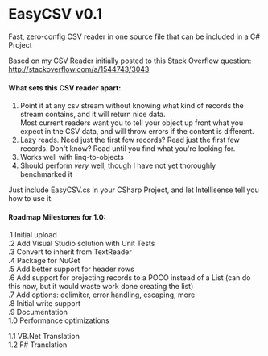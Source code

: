 EasyCSV v0.1
=======

Fast, zero-config CSV reader in one source file that can be included in a C# Project

Based on my CSV Reader initially posted to this Stack Overflow question:  
http://stackoverflow.com/a/1544743/3043

#### What sets this CSV reader apart:

1. Point it at any csv stream without knowing what kind of records the stream contains, and it will return nice data.  
Most current readers want you to tell your object up front what you expect in the CSV data, and will throw errors if the content is different.  
2. Lazy reads. Need just the first few records? Read just the first few records. Don't know? Read until you find what you're looking for.
3. Works well with linq-to-objects
4. Should perform *very* well, though I have not yet thoroughly benchmarked it

Just include EasyCSV.cs in your CSharp Project, and let Intellisense tell you how to use it.

#### Roadmap Milestones for 1.0:

.1 Initial upload  
.2 Add Visual Studio solution with Unit Tests  
.3 Convert to inherit from TextReader  
.4 Package for NuGet  
.5 Add better support for header rows  
.6 Add support for projecting records to a POCO instead of a List<string> (can do this now, but it would waste work done creating the list)  
.7 Add options: delimiter, error handling, escaping, more  
.8 Initial write support   
.9 Documentation   
1.0  Performance optimizations    

1.1 VB.Net Translation  
1.2 F# Translation
